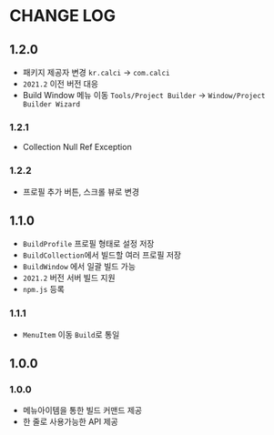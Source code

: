 # CHANGE LOG

## 1.2.0
- 패키지 제공자 변경 `kr.calci` -> `com.calci`
- `2021.2` 이전 버전 대응
- Build Window 메뉴 이동 `Tools/Project Builder` -> `Window/Project Builder Wizard`

### 1.2.1
- Collection Null Ref Exception

### 1.2.2
- 프로필 추가 버튼, 스크롤 뷰로 변경

## 1.1.0

- `BuildProfile` 프로필 형태로 설정 저장
- `BuildCollection`에서 빌드할 여러 프로필 저장
- `BuildWindow` 에서 일괄 빌드 가능
- `2021.2` 버전 서버 빌드 지원
- `npm.js` 등록

### 1.1.1
- `MenuItem` 이동 `Build`로 통일

## 1.0.0

### 1.0.0

- 메뉴아이템을 통한 빌드 커맨드 제공
- 한 줄로 사용가능한 API 제공

